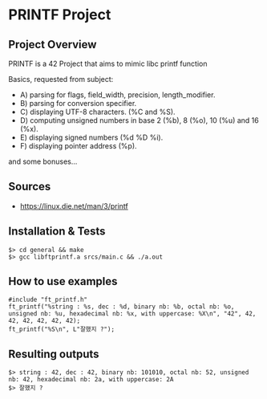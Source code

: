 # PRINTF Project

## Project Overview
PRINTF is a 42 Project that aims to mimic libc printf function

Basics, requested from subject:
* A) parsing for flags, field_width, precision, length_modifier.
* B) parsing for conversion specifier.
* C) displaying UTF-8 characters. (%C and %S).
* D) computing unsigned numbers in base 2 (%b), 8 (%o), 10 (%u) and 16 (%x).
* E) displaying signed numbers (%d %D %i).
* F) displaying pointer address (%p).

and some bonuses...

## Sources
* https://linux.die.net/man/3/printf

## Installation & Tests
```
$> cd general && make
$> gcc libftprintf.a srcs/main.c && ./a.out
```

## How to use examples
```
#include "ft_printf.h"
ft_printf("%string : %s, dec : %d, binary nb: %b, octal nb: %o, unsigned nb: %u, hexadecimal nb: %x, with uppercase: %X\n", "42", 42, 42, 42, 42, 42, 42);
ft_printf("%S\n", L"잘했지 ?");
```

## Resulting outputs
```
$> string : 42, dec : 42, binary nb: 101010, octal nb: 52, unsigned nb: 42, hexadecimal nb: 2a, with uppercase: 2A
$> 잘했지 ?
```
